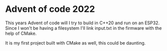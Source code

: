 Advent of code 2022
=====

This years Advent of code will I try to build in C++20 and run on an ESP32. Since I won't be having a filesystem I'll link input.txt in the firmware with the help of CMake.

It is my first project built with CMake as well, this could be daunting.
